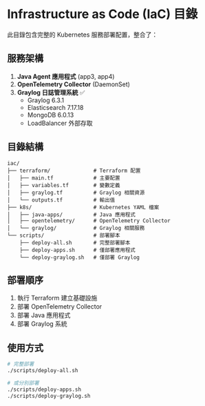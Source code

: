 # Infrastructure as Code (IaC) 目錄

此目錄包含完整的 Kubernetes 服務部署配置，整合了：

## 服務架構
1. **Java Agent 應用程式** (app3, app4)
2. **OpenTelemetry Collector** (DaemonSet)
3. **Graylog 日誌管理系統** ✅
   - Graylog 6.3.1
   - Elasticsearch 7.17.18
   - MongoDB 6.0.13
   - LoadBalancer 外部存取

## 目錄結構
```
iac/
├── terraform/              # Terraform 配置
│   ├── main.tf             # 主要配置
│   ├── variables.tf        # 變數定義
│   ├── graylog.tf          # Graylog 相關資源
│   └── outputs.tf          # 輸出值
├── k8s/                    # Kubernetes YAML 檔案
│   ├── java-apps/          # Java 應用程式
│   ├── opentelemetry/      # OpenTelemetry Collector
│   └── graylog/            # Graylog 相關服務
└── scripts/                # 部署腳本
    ├── deploy-all.sh       # 完整部署腳本
    ├── deploy-apps.sh      # 僅部署應用程式
    └── deploy-graylog.sh   # 僅部署 Graylog
```

## 部署順序
1. 執行 Terraform 建立基礎設施
2. 部署 OpenTelemetry Collector
3. 部署 Java 應用程式
4. 部署 Graylog 系統

## 使用方式
```bash
# 完整部署
./scripts/deploy-all.sh

# 或分別部署
./scripts/deploy-apps.sh
./scripts/deploy-graylog.sh
```
